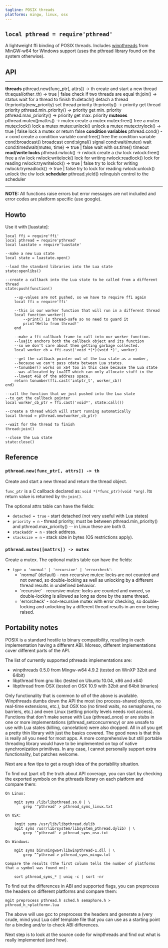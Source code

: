 ```yaml
---
tagline: POSIX threads
platforms: mingw, linux, osx
---
```


## `local pthread = require'pthread'`

A lightweight ffi binding of POSIX threads. Includes [winpthreads] from
MinGW-w64 for Windows support (uses the pthread library found on the
system otherwise).

[winpthreads]: http://sourceforge.net/p/mingw-w64/mingw-w64/ci/master/tree/mingw-w64-libraries/winpthreads/

## API

----------------------------------------------- ----------------------------------
__threads__
pthread.new(func_ptr[, attrs]) -> th            create and start a new thread
th:equal(other_th) -> true | false              check if two threads are equal
th:join() -> status                             wait for a thread to finish
th:detach()                                     detach a thread
th:priority(new_priority)                       set thread priority
th:priority() -> priority                       get thread priority
pthread.min_priority() -> priority              get min. priority
pthread.max_priority() -> priority              get max. priority
__mutexes__
pthread.mutex([mattrs]) -> mutex                create a mutex
mutex:free()                                    free a mutex
mutex:lock()                                    lock a mutex
mutex:unlock()                                  unlock a mutex
mutex:trylock() -> true | false                 lock a mutex or return false
__condition variables__
pthread.cond() -> cond                          create a condition variable
cond:free()                                     free the condition variable
cond:broadcast()                                broadcast
cond:signal()                                   signal
cond:wait(mutex)                                wait
cond:timedwait(mutex, time) -> true | false     wait with os.time() timeout
__read/write locks__
pthread.rwlock() -> rwlock                      create a r/w lock
rwlock:free()                                   free a r/w lock
rwlock:writelock()                              lock for writing
rwlock:readlock()                               lock for reading
rwlock:trywritelock() -> true | false           try to lock for writing
rwlock:tryreadlock() -> true | false            try to lock for reading
rwlock:unlock()                                 unlock the r/w lock
__scheduler__
pthread.yield()                                 relinquish control to the scheduler
----------------------------------------------- ----------------------------------

__NOTE:__ All functions raise errors but error messages are not included
and error codes are platform specific (use google).

## Howto

Use it with [luastate]:

~~~{.lua}
local ffi = require'ffi'
local pthread = require'pthread'
local luastate = require'luastate'

--make a new Lua state
local state = luastate.open()

--load the standard libraries into the Lua state
state:openlibs()

--create a callback into the Lua state to be called from a different thread
state:push(function()

	--up-values are not pushed, so we have to require ffi again
	local ffi = require'ffi'

	--this is our worker function that will run in a different thread
	local function worker()
		--print() is thread-safe so no need to guard it
		print'Hello from thread!'
	end

	--make a ffi callback frame to call into our worker function.
	--luajit anchors both the callback object and its function
	--so we don't care about them getting garbage collected.
	local worker_cb = ffi.cast('void *(*)(void *)', worker)

	--get the callback pointer out of the Lua state as a number,
	--because we can't pass cdata between Lua states.
	--tonumber() works on x64 too in this case because the Lua state
	--was allocated by LuaJIT which can only allocate stuff in the
	--lowest 4GB of the address space.
	return tonumber(ffi.cast('intptr_t', worker_cb))
end)

--call the function that we just pushed into the Lua state
--to get the callback pointer
local worker_cb_ptr = ffi.cast('void*', state:call())

--create a thread which will start running automatically
local thread = pthread.new(worker_cb_ptr)

--wait for the thread to finish
thread:join()

--close the Lua state
state:close()
~~~

## Reference

### `pthread.new(func_ptr[, attrs]) -> th`

Create and start a new thread and return the thread object.

`func_ptr` is a C callback declared as: `void *(*func_ptr)(void *arg)`.
Its return value is returned by `th:join()`.

The optional attrs table can have the fields:

  * `detached = true` - start detached (not very useful with Lua states)
  * `priority = n` - thread priority; must be between pthread.min_priority()
  and pthread.max_priority() -- in Linux these are both 0.
  * `stackaddr = n` - stack address.
  * `stacksize = n` - stack size in bytes (OS restrictions apply).


### `pthread.mutex([mattrs]) -> mutex`

Create a mutex. The optional mattrs table can have the fields:

  * `type = 'normal' | 'recursive' | 'errorcheck'`:
    * 'normal' (default) - non-recursive mutex: locks are not counted
    and not owned, so double-locking as well as unlocking by a
    different thread results in undefined behavior.
    * 'recursive' - recursive mutex: locks are counted and owned, so
    double-locking is allowed as long as done by the same thread.
    * 'errorcheck' - non-recursive mutex with error checking, so
    double-locking and unlocking by a different thread results
    in an error being raised.



## Portability notes

POSIX is a standard hostile to binary compatibility, resulting in each
implementation having a different ABI. Moreso, different implementations
cover different parts of the API.

The list of currently supported pthreads implementations are:

  * winpthreads 0.5.0 from Mingw-w64 4.9.2 (tested on WinXP 32bit and 64bit)
  * libpthread from gnu libc (tested on Ubuntu 10.04, x86 and x64)
  * libpthread from OSX (tested on OSX 10.9 with 32bit and 64bit binaries)

Only functionality that is common _to all_ of the above is available.
Winpthreads dumbs down the API the most (no process-shared objects,
no real-time extensions, etc.), but OSX too (no timed waits, no semaphores,
no barriers, etc.) and even Linux (setting priority levels needs root access).
Functions that don't make sense with Lua (pthread_once) or are stubs
in one or more implementations (pthread_setconcurrency) or are unsafe
to use with Lua states (killing, cancelation) were also dropped. All in all
you get a pretty thin library with just the basics covered.
The good news is that this is really all you need for most apps.
A more comprehensive but still portable threading library would have to
be implemented on top of native synchronization primitives. In any case,
I cannot personally support extra functionality, but patches welcome.

Next are a few tips to get a rough idea of the portability situation.

To find out (part of) the truth about API coverage, you can start by
checking the exported symbols on the pthreads library on each platform
and compare them:

	On Linux:

		mgit syms /lib/libpthread.so.0 | \
			grep '^pthread' > pthread_syms_linux.txt

	On OSX:

		(mgit syms /usr/lib/libpthread.dylib
		mgit syms /usr/lib/system/libsystem_pthread.dylib) | \
			grep '^pthread' > pthread_syms_osx.txt

	On Windows:

		mgit syms bin\mingw64\libwinpthread-1.dll | \
			grep ^^pthread > pthread_syms_mingw.txt

	Compare the results (the first column tells the number of platforms
	that a symbol was found on):

		sort pthread_syms_* | uniq -c | sort -nr

To find out the differences in ABI and supported flags, you can preprocess
the headers on different platforms and compare them:

	mgit preprocess pthread.h sched.h semaphore.h > pthread_h_<platform>.lua

The above will use gcc to preprocess the headers and generate a
(very crude, mind you) Lua cdef template file that you can use
as a starting point for a binding and/or to check ABI differences.

Next step is to look at the source code for winpthreads and find out what
is really implemented (and how).
